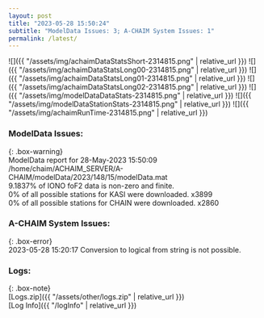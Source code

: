 ```yaml
---
layout: post
title: "2023-05-28 15:50:24"
subtitle: "ModelData Issues: 3; A-CHAIM System Issues: 1"
permalink: /latest/
---
```


![]({{ "/assets/img/achaimDataStatsShort-2314815.png" | relative_url }})
![]({{ "/assets/img/achaimDataStatsLong00-2314815.png" | relative_url }})
![]({{ "/assets/img/achaimDataStatsLong01-2314815.png" | relative_url }})
![]({{ "/assets/img/achaimDataStatsLong02-2314815.png" | relative_url }})
![]({{ "/assets/img/modelDataDataStats-2314815.png" | relative_url }})
![]({{ "/assets/img/modelDataStationStats-2314815.png" | relative_url }})
![]({{ "/assets/img/achaimRunTime-2314815.png" | relative_url }})


### ModelData Issues:  
  
{: .box-warning}  
 ModelData report for 28-May-2023 15:50:09   
 /home/chaim/ACHAIM_SERVER/A-CHAIM/modelData/2023/148/15/modelData.mat   
 9.1837% of IONO foF2 data is non-zero and finite.   
 0% of all possible stations for KASI were downloaded. x3899   
 0% of all possible stations for CHAIN were downloaded. x2860   
  
### A-CHAIM System Issues:  
  
{: .box-error}  
2023-05-28 15:20:17 Conversion to logical from string is not possible.  

### Logs:  
  
{: .box-note}  
[Logs.zip]({{ "/assets/other/logs.zip" | relative_url }})  
[Log Info]({{ "/logInfo" | relative_url }})  
